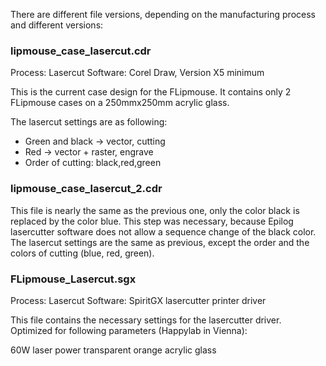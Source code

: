 There are different file versions, depending on the manufacturing process and different versions:

### lipmouse_case_lasercut.cdr

Process: Lasercut
Software: Corel Draw, Version X5 minimum

This is the current case design for the FLipmouse.
It contains only 2 FLipmouse cases on a 250mmx250mm acrylic glass.

The lasercut settings are as following:

* Green and black -> vector, cutting
* Red -> vector + raster, engrave
* Order of cutting: black,red,green

### lipmouse_case_lasercut_2.cdr

This file is nearly the same as the previous one, only the color black is replaced by the color blue.
This step was necessary, because Epilog lasercutter software does not allow a sequence change of the black color.
The lasercut settings are the same as previous, except the order and the colors of cutting (blue, red, green).


### FLipmouse_Lasercut.sgx

Process: Lasercut
Software: SpiritGX lasercutter printer driver

This file contains the necessary settings for the lasercutter driver.
Optimized for following parameters (Happylab in Vienna):

60W laser power
transparent orange acrylic glass



